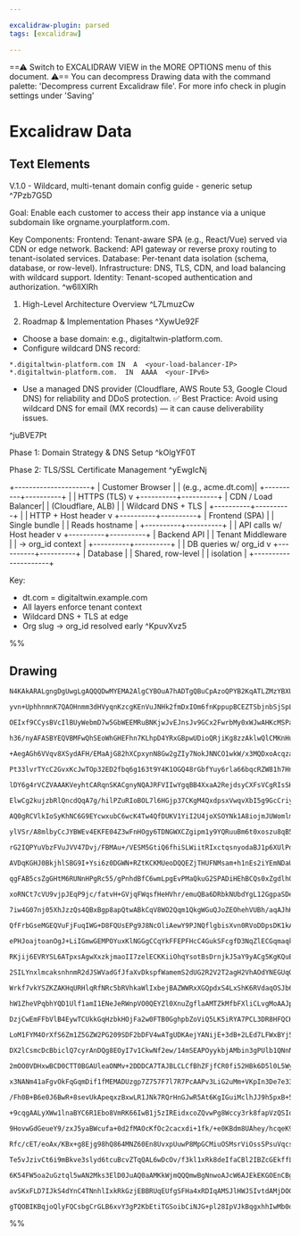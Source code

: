 ```yaml
---

excalidraw-plugin: parsed
tags: [excalidraw]

---
```

==⚠  Switch to EXCALIDRAW VIEW in the MORE OPTIONS menu of this document. ⚠== You can decompress Drawing data with the command palette: 'Decompress current Excalidraw file'. For more info check in plugin settings under 'Saving'


# Excalidraw Data

## Text Elements
V.1.0 - Wildcard, multi-tenant domain config guide - generic setup ^7Pzb7G5D

Goal: Enable each customer to access their app instance 
       via a unique subdomain like orgname.yourplatform.com.

Key Components:
    Frontend: Tenant-aware SPA (e.g., React/Vue) served via CDN or edge network.
    Backend: API gateway or reverse proxy routing to tenant-isolated services.
    Database: Per-tenant data isolation (schema, database, or row-level).
    Infrastructure: DNS, TLS, CDN, and load balancing with wildcard support.
    Identity: Tenant-scoped authentication and authorization. ^w6lIXIRh

1. High-Level Architecture Overview ^L7LmuzCw

2. Roadmap & Implementation Phases ^XywUe92F

- Choose a base domain: e.g., digitaltwin-platform.com.
- Configure wildcard DNS record: 

```
*.digitaltwin-platform.com IN  A  <your-load-balancer-IP>
*.digitaltwin-platform.com.  IN  AAAA  <your-IPv6>
```

- Use a managed DNS provider (Cloudflare, AWS Route 53, Google Cloud DNS) for reliability and DDoS protection.
✅ Best Practice: Avoid using wildcard DNS for email (MX records) — it can cause deliverability issues.


 ^juBVE7Pt

Phase 1: Domain Strategy & DNS Setup ^kOlgYF0T

Phase 2: TLS/SSL Certificate Management ^yEwgIcNj

+---------------------+
|   Customer Browser  |
|  (e.g., acme.dt.com)|
+----------+----------+
           |
           | HTTPS (TLS)
           v
+----------+----------+
|   CDN / Load Balancer|
|  (Cloudflare, ALB)  |
|  Wildcard DNS + TLS |
+----------+----------+
           |
           | HTTP + Host header
           v
+----------+----------+
|   Frontend (SPA)    |
|  Single bundle      |
|  Reads hostname     |
+----------+----------+
           |
           | API calls w/ Host header
           v
+----------+----------+
|   Backend API       |
|  Tenant Middleware  |
|  → org_id context   |
+----------+----------+
           |
           | DB queries w/ org_id
           v
+----------+----------+
|   Database          |
|  Shared, row-level  |
|  isolation          |
+---------------------+

Key:
- dt.com = digitaltwin.example.com
- All layers enforce tenant context
- Wildcard DNS + TLS at edge
- Org slug → org_id resolved early ^KpuvXvz5

%%
## Drawing
```compressed-json
N4KAkARALgngDgUwgLgAQQQDwMYEMA2AlgCYBOuA7hADTgQBuCpAzoQPYB2KqATLZMzYBXUtiRoIACyhQ4zZAHoFAc0JRJQgEYA6bGwC2CgF7N6hbEcK4OCtptbErHALRY8RMpWdx8Q1TdIEfARcZgRmBShcZQUebQBGAAYEmjoghH0EDihmbgBtcDBQMBKIEm4IAHYABSNNSoBxAFYAEVSSyFhECqgsKHbSzG5neIAWOIA2UYBORMSAZkSmpvj4

yvn+UphhnmnK7QAOHnmm3dHVyqnKzcgKEnVuJNHk2fmDxIOm6fnKppupBCEZTSbjnbSjSpLA5HE5neL/azKYLcRL/ZhQUhsADWCAAwmx8GxSBUAMTxBDk8kDSCaXDYLHKTFCDjEfGE4kSDHWZhwXCBbLUiAAM0I+HwAGVYMiJIIPIL0ZicQB1e6Sbh8QoCDHYhCSmDS9Cy8r/JnAjjhXJoeGaiBsXnYNTbK1zf6M4RwACSxEtqDyAF1/kLyJkvdw

OEIxf9CCysBVcIlBUyWebmD7w5GbWEEMRuBNKjwJvEJnsJv9GCx2FwrbMy0xWJwAHKcMSPaGFxJJD5R5gtdK9HNoIUEML/TTCFkAUWCmWyPv9/yEcGIuH7j1+0zG02W33iB3+RA4WLDEfw+7Y9Oz3CH+BHNt6mH6EgAagltIlUM5UCr8MQ8KRiNQqD6BGUCEM4vQcNYUCoMQBi4NGqB6BwIrKKgyhCCQCAfmhWRMOYqBhFAi6JpQAAqfQVC+8Rvt

h36/nyAFASBYEQVBMFwQhSEoWhGHEFhn7KLhpD4YRxGBpwUDioQRjiKg8zzAklwQlCMKnHuNpChJABiuD6KKTqoH8d59AAgkQyhVugwRCv0takKB7hmUClnQHagpIVE0ZMKGaDpqeNpEkC0YEORD6Ua+76fnRf6McB+CgeBWRsbB+jwRwiGcNx6GYdhgnmsJ2AEQgRFwIKuBCFAbAAErhNJskYkICD7l5AASgLAo+qDUTwTSFAAvpsxSlOUEgUBM

+AegAGh6VVqv8XSydAFH/EMaAjG82hXCpxynN8Gw2gZIy7NokJNNCO1wkW/x3MQDxoAcqzaD10w8JU6yjD8RkdACQIgmgPA9QiHBIrJqKZtqOJskSpKUhSSCjnSDJJqyBLQ5y5AcDyfJZLZGmihKUqLUaOZohDCAqrdar/aTiq6oTFTE4mwhmhajz/HadKOo8Lo2m6i5enOAYacGCA+agflRjGq3oLg8RM8yxApmmJ5oggl5oG8yxvaM0J2fWlkH

Pt33lvrTYcC2GvxKcJwTOp32ED2fbq6g163t9Y4K1OGQ48rGbfYuy6rla66bqcRZW81h7Hn7pSEheA4u8OTXGWFEgNGwBBoBOkGaMEqAhNgkiIUI6IGEwqCVagdJiKmFeSICpBV3AcCoNG6LWGIqAADrpagff92YuBV6gzKEAAjo1BFaClaWoEQOKoESFm6Qg2gwMIpA+CummkPougGNoPc9wA0ggMCoPi+hwJwPvID3/eoFpmLZFkxBoORkHZM4

lDY6g4rVCZVAAAKVeyhtCARqnSKACgnyNQAJRFVIIwYgqBB4XxaA2RejdsyCXFsVCgRIsSH17n3AAQojV+aATLVA9GhFcCAKC4HPkSVAgQTZYTgJiTA58mSgWBhXNgFckpfwdgSehKCwhIPMOEYhD8WgrlwLSMIaBqhMESp/aCgch6iPwCuSswDmCFwyLgQCWilFNSwawtgFBnDBEYPgOBsj+4emQuQBUQhsBEUCGgDB4pAKkQADJ+PQQ2QC1gUG

ElwCg2kujzbRlQncdQqA7g/hilPZuRIoBOL7l6HGjp37CKgM4QxdpsxVwqvXbI5g9GcCriycp6hApGBqRwbQJEKChU6hAdOmdUDZ0UXnAuRdsAl0qpkRuldq4Wjrg3JuLc25RHNlhe+D8+5oKHqPCeWFmDTw4uleeWEl6QUyGvDeW8oA7z3noPeR8OCn3Ppfa+5pZx3xIY/Z+EE36oA/lBb+jDAh/wAcA0B4DUCQM8TA+BiDkGoKsCEyxOCsLmig

AQ0gRCVlkIoSyKhNC6G9EYcwxubC6wcK4Tw4QfDUKV1YiI2U4joXSOYNk1A8iojmJUWomlmiFGtzpaBWpQDDH11SqYhR5jAIsMxDYuxQRHEYtQC4oMoQGqeJEAgHxDZgmBOCbiDBYT6mROiQQDu8TklqCLik+i/50nX3ssy3JVTYAFI0cUvQiAUHlXUHkvA/L0rhIaZIJpLS2niWyFJGS6owbfU0tkHSel8AGS+qUe8UAnIWQqNZXGxsmAOQIGml

ylVSr/A8mlbyCcJYBWEv4EKFE04Z3wFnHOgy6TDNGWXCZgipm1y9YQRuuBm6t0xoszu8qB5wo2Rwcek8dmaBnghA5WDl4nPXiIc5lz943I4CfM+F8DBPNvvKp+ElKHfMKX83+/9AEgO0GAiBBdoGwIQAgyRMK0G6swSwxFeCUWEOZeQi82LUDUNocoehBLLHEpYKStg3CrEVVNdSs9Oj6UvsZcy1lijQjqtQKo0g6jko8uQ76gxRiRUwTFVhiVRL

rG2IQPYuVbzFVuJVV47Dvj/FBMAu+/VESM5GtiQ6fhiSLWiitRIxctqsnyodaBJ1p6XUlPdQG71LS6keoqUG31IabSeuqrVCNaAGrJ2+geBAbVfqdW6r1EoA1ChDUgCNdAATKgBOAkYXEVB5rwEWimwU0sRgfTfKcZ48weCJGeNMHWox/iHSLE0bQu1zhrC2mdUsNobp3VQDrfYuwFjxB+GFyE8xrTfXrhZ7g8wJhvmhIkLcPBsthztqUREBoo2l

AVDqKGHJ0BkjhlSBG9I+Ysi6z0DGWN+RZtKCKMUeoDQQEZjTHUFNMsam+h1nEs2iYEmNDaU0kglZswCvaLmzo2uQD5p6b0+QhbRpFmLCt9spZxh4PLZMrNfIq0zGrBOu5bYHFGE0RI+Y9aVkeADEHjZmyyROJUGYTxuy9mCEHRON5jOlA9pOacPto7+X9kucRa4vihxmKMCYZ2IAHiPB9mOkA444gTq7NHnRa3oGoqgFqv1nABLo0EIDohJBqAQK

qgFAB5csZgGHtM6RUNnHPgRc55/gPnhdBfC6wmLpgEvPMaQkuG2SPADiHEhBCQs0xZgdlh0bKb2ldL6W4Em5nD580ZoQDZQU5Zc34Gd5yNyxaJKltIPdz731ArVvwNLiQsvOfc/scrgXvQ1eoA11IyXCIKp6dYAZiupBGqRzM+1P6XUnrWbALZko9mygJwgJNGAFAACqCAXpaUFAtHoy0bT+fy/F+Y4xEg8CSGdJoH0JgO4gAZNYcQrY98SHmLc0

xoRNCt7cVU9vjpJEqP9jc/fatvH+GVjqFWqsfHeHVhr/emuQBa6DRbkNUbdYgL12GgpaSDeRiN9G3JeQTcFNNgm+ottyg37kwr7Uzgy0ybYMzbYky7bMz7bvZdTszHawDczk4XYCzXaBh3blrB7DRPYSC4CjCvaKzwEPbtbfaPB5iVAbjxBhYQ6WQAxL4MB1iVhmwWxdQ0EnCk40EX5lCOxI7OyM6jjjjEBewzg5AYE2gBwE7BxE4zBfAG7rCRxU

7iw4G07nj05XhJzzQs4QBxBgp8apQtwABkCqV8WO2Qqm1QkgWGuQJoZEOhehVUBh/aqAJhHoZh3sFhxGVhNhP+uudU6ohuBwxulw8QZucwawH0oaUAcaduaAo+Ka3uVkruk2kAHu1SXu5kBavuNoJaXkge2BNOtoVawU4eDh2g+hUShhrhphPgnhUQ3h1hYQthOm6eNUme9UOeTOFOrUBelmxe/Ug0NojmEAAAVkIKQk+BODUKkdAN5m3mFCtMMD

QfFrbGseMGEQVuFjFuqIWG+D8FQUsEPg9J8NcOliAewY9PJNQflgbisXvn0RVoDDpsDK1kAe/j1rDP1jaC/kjMIR8dAGNl/jjD/vjBATKFAfKGTMtlTLwEAeCYaJCSaLAQdlaIgZzMgadq6EyJdoLJgSvEHkUdGHxNLBALgE0EQaiSoUUVmAnP3scPmJEdFjaCbKDlaGMHQawfricLMLsC9Ajk7AzloT8cIaIdjtTrjqUFIcjmsLISWPVhCEoTjm

ePHJoajtoanOgJ+LiIGmwGEMPOYuxKlNGGgCCqYkFFEPFHcC4GukSFcgfD3NqZlECGqmaqkgxCypqqwkLkSF8rcgAAaBk9wABU2gjgqglpKK0Y3guiFydpG6CqmCQGfcAAPCunhoas4DEh3Goh6NUAAHwhlhkWkEBRk2mxnrrXIVGJl9wmR1mAKoBpkbzOB5n0ATCFkcCBn+m3Kfh176lDypSQSCQoK+KoCcJsBmB8SNxAK4iEhCDEBCi6KBCAQm

RKjij6EVRYSL6ATpxsAgwXxzkjmaoII7zelECKKiiOhqYsotBsDrnjkJ5aY9yACg5KgKQuENBNUOQJ4tIlQvQGwCQCPKwEJqJmkqOaecYqKMAgALKTTel6D/jMAIKAAoBK3NBHgOlHgCXFhHxEQOWBeUQLALyjsjIrcj3FLjodqbqf2agIaXOhwKaTeqCuGWoKWdaTGdvPGVWY6bushC6QCpamBV6YEAhX6Vup2UGRwKGSxZGexbabvAmR6EmQ2U

2SILYnxlmcaksnhnmR2dJSWVadGfJfaXvDkspfWamemS2dUG2R2V2T2agH2VhAOdYNEGUqOeOZOeXDOYeYudjCuWuRub0IZBsKgLufubOcIEeeKCeZKkEFYJoJeURf6i0LefeZiI+ZWMQq+e+eiDht+Q5NhiZP+YBSXKaoJR6eBZ+saUrkArBfBb6UhagKhWoIhNYG1dhTBPFfhYlYRefA7CRUymRVwNEXrpGtEbEQmvbhqamlkS7m7nZJ7kka5E

Wrkf7vkYSZKZAKHqURHlqRfNRc5bRVhkaWlIxbejBAZWWRxXGQpdxS4LxShK6RVdaqOSJb6WgAGZJfpRGWxUZRWVxQYDWcmY2VZZmdmdpdZXpcWb9YZeWZxXdQfGZbWRZaDc2a2e2T3PZeJb2TRYOW5dFWOZiF5dOZFfOX5cuUBoFU4ZuSFTuWwHuXnGTdFbFUSvFQRVeSlWlUTWwJlZwNlW+R+flVAr+UBiVSgmVSBe6a9V6RBTVTBXBe9YhShW

hW1ZheVPqbhYQD1Ulf1amI1ENeJeRWnpVO0QEYZl0XnuZgflaAMTZkMfbFXliCLvgMoAAJpaSJCkQt7zGcjt7fSd7HQ97T6fRHBTArA7H/RjCbShYvS1ZjAj46yj4ZawnjCG5NDFgz40FUG7DFgPHlb/T7CnFjAG5NCVAl1HBAwgwojvF34wx9bww/GIxDYozsijaf7YwCiBhgn0wQmAFgFLYXGrbtZkwInzZIkwF+BwGpiHYh5IHj48zfRoFXZo

DzjCwEmFFbVlB4EywTCUkkGqHzbkHOjFa2w0FTB0GghpbZoViQ5LK5iRYA7PCL3DR8HFQCHCnuyinmHiESkLj44ykhwzAb4Aw0FKl/02h04f3qkpxdI+H6nxA+J7J/xci9DKDnwmGjnijFRiS7b2GakQDwNYSIMsrIOSjkBoMYOenrnYMlR+Fhrm28BxCl3l1p1l0l0Z0TW25TXxEzXLWZru45oZHLWFruTrX5SbXswlGQRlEENENdRIPGnpTkP0

LoM1FYM4OrXfS6Zm1Z5GZW2PG209SDF2bDFV4wATgUDKAejYANijE+3dB+2LEd7LFWxBYj5QgFhRbMnfSJqQgnThY96RYHBk6GzJ0XGk45Z5hHAAwj4TDPGlaGO8BF3sNsOsMG7D2X6vHX4D235t0SCP5wzP7N1v510f6YzAld14wza92In91rbQlD3wm1Pj31OlB7ZUklalAcwOiYldQv3nY4noGr03ZTZYHKnDE71kmVD70z0QNrbH1yQeMbif

DX2lCsmcDcBbiclQ7cyrAnDQg8EOyI7v1CkwNf2ew/14mSEAPOyykbjAMbin3gPUlb1QNnNuzJo6HyM8DvxBIKDijigBIXxCMig+pYTQWuWCRiEUVyNNFYS/PfL/OAvAu4igvVLBWQtDn1H0OSSMMAxPTF1pMcNrOQAxoxHcOJp8NzUSACOLXCM0voCiN+4WEbWb1SNBQyN7WEPwu8B/PigAtAsgv2SEBgv0KoBYtuUwsm0Z6MP6OQO9EF1F7GP2

2mOO0VDHxwBCD0CTT0BGAUleaONMv+2DDDCA7TAJBLCLCfBhZFjfCR0fi52HBk6D5l0L5WyksQAp0VY6zaBz5vQb6hZ5YJOlD76F4D7k5X4125N4hlOfEN3FOv7/FxuAkd3f7d01P/6QFtNai0wwnqjNNZt907bfQdPwFdPbXz0oHYnujDO+ijNkvjPzO4EklxgHCzO+xb20m7Ftjz7A4snMGbNoBUE7P33xFnQnBFgDO8EnPI6CEimXP1Gdv/2B

x3NANm41aFgvOkFqGqmDif1fMEMADUzgp7Z757F7l7R7PcAAPv3LiG2uMm+VKpIn3De7e33NehdXSCcrdBunAu+xwCe5e2e8ByB84Ne28qsm+6OtB3ey1KRKRNUOuUAtqnArB6svQD3GByBzh1ex+33O+qgAoKgAEnxm+VpWIKQIB3e8AszRTRYiZAEqQggqgDR33NFJVV6Ue0i+uYB3hxewJ+e5B9B6soB6Jw/PB4h9UKgDxy1HqdBPXFEkwBhw

/Fh0B+B6e0J6BwR+8sevUkApeqxzBxwLR1JNk7RQrHnGJwR5At6KgIGuiMclhJJ9h5pxB+5yJxJyZ952+0Briu4DeMkiR/J3lUp1OapwPG55p9p1p7p/+jiPUsBqJ+x/JmxNBSQMQMEP8i56l4AEmEi6AA+oBR5H0P3Px55555Fz5753ey0KQqgFssJOEMF0VyQNV6gtF+B7FxB7pxhoad56l+KNYYEIxFKrRrHmxwR0RvooN11+5917cvcq8p+H

+9cqgAALyXWw1lnaBYC6R1Ebo8VmRK66IwB1j5zIREidxcoZQvwPg8Wccy3rk8fapVzQSIo8Ui6kCoTMC+CoQFdLzFcoKBCygwohCkBTV2EdI6E9cLeQe0cXyPvlykIvvlxTemeftmlVzYC/tZLXIAfzdXtVdQdwcddSdIcodocdfqc9d0+6dEckdkdRIUcCZMCpc+VRUMcrnMesepdPeE2vdBIY908k++cY/i8U8ydycKcOchARek+YdE+Cck+I

9HovwGdGeueY9/zxJ5yaBWcufa+0d2fMAOcKfOc2cacxdi+1fk/+e0KBdm8UAhey/hcqeK9qfK/Ceq/9wJevwO8pcEc/LZASuZfZe/wY+0eA8/fA93cprlfe+ge29zee/lcsoNdNeEAtcu9tfEA09J9ae+99z9cnWp9mcjfZiATjcypK5R99wze1Kp9w8k/bowArcwT49A1bcyV/WtL7ceFHcPUndzxMIXdZA7w3eFLx99CPegVccve8fvf5zECC

Rfc/cET/eoAx/KBx+g8Ejg98hQ864MNZ60En8UvxpUuwP8MpGCMiuOSMsrViOssSPsuVqcs1rHsLfF9I+lxPuo9rEr7evsCiYphJceq8NbgYEJ7W9uuKfCTuJ1q7s5pOVPIJOhzT5rJC+HnGLgzwwTEdSO5HchGz2o4EdOe5NJcox154mdaOAvahrJyX4VcbeOAjARLyQEIckO9A0Lop3l4e9xetPSrswLV4fIA+hnABMZxAHmd9yBvFkNZ2N59x

Te5vJzivCt6i9mBkve3slyd6tcuBcvZTqQAL6wDcOv/f3kl1xRk8deIfaCBl2IBZcGEkffLnnxn4PhE+hg4nmoLt4sC6umfRqM12d4kcge7XFgfwKYGLcdeLKCjPqXL59xhu2MMbjRlr7UCG+fKWbggKwHw8luZ8DvlAP0CbdturFOGnt0wAHdggQ/T8CPzO7j8ruogLCLd1K4PcHqtA0ckL3XIrgV+a/B6t91+5b8d+e/cIAfzKQQ9j+2jNovpk

6K54FW5oa2uGztql5wAN2Mks3ElD0JuAQ0aAMKkWjmQQQmwBgNnwoAJcW6AJEkEKGOEnCBgEAEZKQAmweheg+gchp1hTaFNvipQC4VcJuH7DSm+TJlkCU7qTZzhIgV4RkC0g90i2dTEtpABeE4xrhGQO4cqCaaFA/hlwyETcJhF0wQRrTMEQiIBH6AaaLMOZggXhEQjsgUI/QCLirZYkCR/wpEYCJtxX9pqFIxEUSJuFaR/CZ/NrJiKpH6BOkt/B

avSKxFLD7IJkS4dYnC4TNnhlIxkRkGzjEBBRUqEUfgSFHa4xRDIqAMSJlHWJSIvtdAMjDOGGJMQYoSaLmCHwJYDcRwR+pVlmBdN5s2APUfgDdq5hjgCQGELDnNxTAZ82wowAzX0ArCWSBARqCiASwl4y84I8USqJuE003seIiANqO2GMgSAY1f6GyNjHEBJQCAUqLw3hFJjoKbAPiP0lzjQNPmEAJMR8QrykICQVeH7rSCAT95rgvANYIBGrGARk

gTQOBIKBqjoQlyFQCsbgCrGLB6xvY3gP2KbEtiTGSoibCiNJG+pl28IpVJkBqgxhhIwMb0d9CSh5iE48rb6NgCIBpjs84w76M524DrjumFUUzAeK6IjjtqmgUYkLhyDihIIcALMTmKbT5i0cZJH8owFIgM18AS45NJqKPrBAfymzYtI+w1FGsd2FOdQs+MwIGBsG/431GqU+a05lUJkN8QgA/EEgcc/UcAGXmFCihwgKwvqCAD6hAA==
```
%%